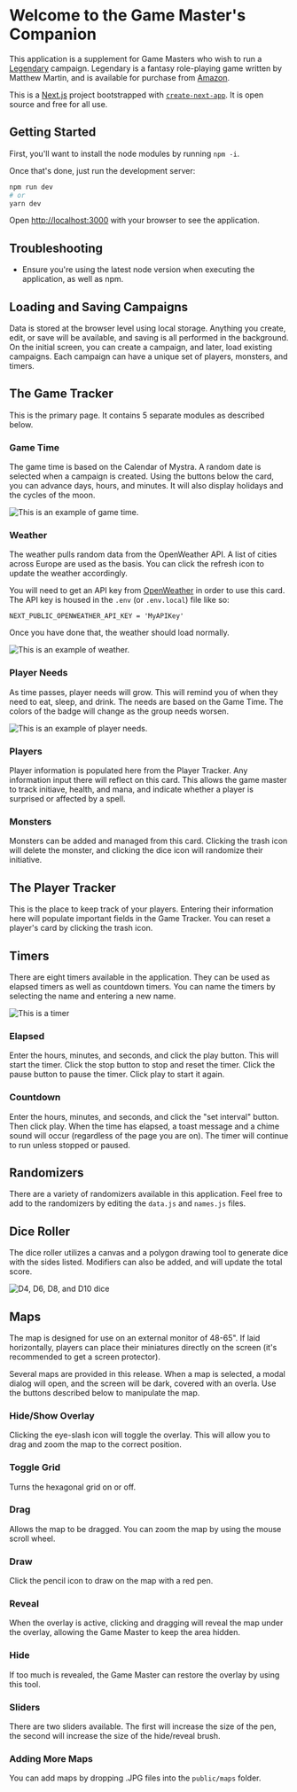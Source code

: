 # Welcome to the Game Master's Companion

This application is a supplement for Game Masters who wish to run a [Legendary](https://thelegendarygame.com/) campaign. Legendary is a fantasy role-playing game written by Matthew Martin, and is available for purchase from [Amazon](https://www.amazon.com/dp/1794769862/ref=cm_sw_em_r_mt_dp_MD2F6YP1VVFWFS8RTD7R).

This is a [Next.js](https://nextjs.org/) project bootstrapped with [`create-next-app`](https://github.com/vercel/next.js/tree/canary/packages/create-next-app). It is open source and free for all use.

## Getting Started

First, you'll want to install the node modules by running `npm -i`.

Once that's done, just run the development server:

```bash
npm run dev
# or
yarn dev
```
Open [http://localhost:3000](http://localhost:3000) with your browser to see the application.

## Troubleshooting

- Ensure you're using the latest node version when executing the application, as well as npm.

## Loading and Saving Campaigns

Data is stored at the browser level using local storage. Anything you create, edit, or save will be available, and saving is all performed in the background. On the initial screen, you can create a campaign, and later, load existing campaigns. Each campaign can have a unique set of players, monsters, and timers.

## The Game Tracker

This is the primary page. It contains 5 separate modules as described below.

### Game Time

The game time is based on the Calendar of Mystra. A random date is selected when a campaign is created. Using the buttons below the card, you can advance days, hours, and minutes. It will also display holidays and the cycles of the moon.

![This is an example of game time.](/public/img/GameTime.png)

### Weather

The weather pulls random data from the OpenWeather API. A list of cities across Europe are used as the basis. You can click the refresh icon to update the weather accordingly.

You will need to get an API key from [OpenWeather](https://openweathermap.org/api) in order to use this card. The API key is housed in the `.env` (or `.env.local`) file like so:

```
NEXT_PUBLIC_OPENWEATHER_API_KEY = 'MyAPIKey'
```

Once you have done that, the weather should load normally.

![This is an example of weather.](/public/img/Weather.png)

### Player Needs

As time passes, player needs will grow. This will remind you of when they need to eat, sleep, and drink. The needs are based on the Game Time. The colors of the badge will change as the group needs worsen.

![This is an example of player needs.](/public/img/Needs.png)

### Players

Player information is populated here from the Player Tracker. Any information input there will reflect on this card. This allows the game master to track initiave, health, and mana, and indicate whether a player is surprised or affected by a spell.

### Monsters

Monsters can be added and managed from this card. Clicking the trash icon will delete the monster, and clicking the dice icon will randomize their initiative.

## The Player Tracker

This is the place to keep track of your players. Entering their information here will populate important fields in the Game Tracker. You can reset a player's card by clicking the trash icon.

## Timers

There are eight timers available in the application. They can be used as elapsed timers as well as countdown timers. You can name the timers by selecting the name and entering a new name.

![This is a timer](/public/img/Timers.png)

### Elapsed

Enter the hours, minutes, and seconds, and click the play button. This will start the timer. Click the stop button to stop and reset the timer. Click the pause button to pause the timer. Click play to start it again.

### Countdown

Enter the hours, minutes, and seconds, and click the "set interval" button. Then click play. When the time has elapsed, a toast message and a chime sound will occur (regardless of the page you are on). The timer will continue to run unless stopped or paused.

## Randomizers

There are a variety of randomizers available in this application. Feel free to add to the randomizers by editing the `data.js` and `names.js` files.

## Dice Roller

The dice roller utilizes a canvas and a polygon drawing tool to generate dice with the sides listed. Modifiers can also be added, and will update the total score.

![D4, D6, D8, and D10 dice](/public/img/Dice.png)

## Maps

The map is designed for use on an external monitor of 48-65". If laid horizontally, players can place their miniatures directly on the screen (it's recommended to get a screen protector). 

Several maps are provided in this release. When a map is selected, a modal dialog will open, and the screen will be dark, covered with an overla. Use the buttons described below to manipulate the map.

### Hide/Show Overlay

Clicking the eye-slash icon will toggle the overlay. This will allow you to drag and zoom the map to the correct position.

### Toggle Grid

Turns the hexagonal grid on or off.

### Drag

Allows the map to be dragged. You can zoom the map by using the mouse scroll wheel.

### Draw

Click the pencil icon to draw on the map with a red pen.

### Reveal

When the overlay is active, clicking and dragging will reveal the map under the overlay, allowing the Game Master to keep the area hidden.

### Hide

If too much is revealed, the Game Master can restore the overlay by using this tool.

### Sliders

There are two sliders available. The first will increase the size of the pen, the second will increase the size of the hide/reveal brush.

### Adding More Maps

You can add maps by dropping .JPG files into the `public/maps` folder.